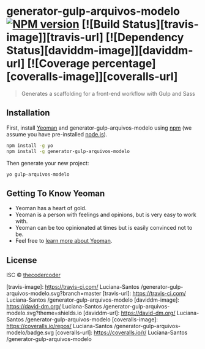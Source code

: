 # generator-gulp-arquivos-modelo [![NPM version][npm-image]][npm-url] [![Build Status][travis-image]][travis-url] [![Dependency Status][daviddm-image]][daviddm-url] [![Coverage percentage][coveralls-image]][coveralls-url]
> Generates a scaffolding for a front-end workflow with Gulp and Sass

## Installation

First, install [Yeoman](http://yeoman.io) and generator-gulp-arquivos-modelo using [npm](https://www.npmjs.com/) (we assume you have pre-installed [node.js](https://nodejs.org/)).

```bash
npm install -g yo
npm install -g generator-gulp-arquivos-modelo
```

Then generate your new project:

```bash
yo gulp-arquivos-modelo
```

## Getting To Know Yeoman

 * Yeoman has a heart of gold.
 * Yeoman is a person with feelings and opinions, but is very easy to work with.
 * Yeoman can be too opinionated at times but is easily convinced not to be.
 * Feel free to [learn more about Yeoman](http://yeoman.io/).

## License

ISC © [thecodercoder]()


[npm-image]: https://badge.fury.io/js/generator-gulp-arquivos-modelo.svg
[npm-url]: https://npmjs.org/package/generator-gulp-arquivos-modelo
[travis-image]: https://travis-ci.com/ Luciana-Santos /generator-gulp-arquivos-modelo.svg?branch=master
[travis-url]: https://travis-ci.com/ Luciana-Santos /generator-gulp-arquivos-modelo
[daviddm-image]: https://david-dm.org/ Luciana-Santos /generator-gulp-arquivos-modelo.svg?theme=shields.io
[daviddm-url]: https://david-dm.org/ Luciana-Santos /generator-gulp-arquivos-modelo
[coveralls-image]: https://coveralls.io/repos/ Luciana-Santos /generator-gulp-arquivos-modelo/badge.svg
[coveralls-url]: https://coveralls.io/r/ Luciana-Santos /generator-gulp-arquivos-modelo
